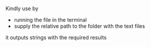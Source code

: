 Kindly use by 
- running the file in the terminal
- supply the relative path to the folder with the text files

it outputs strings with the required results
